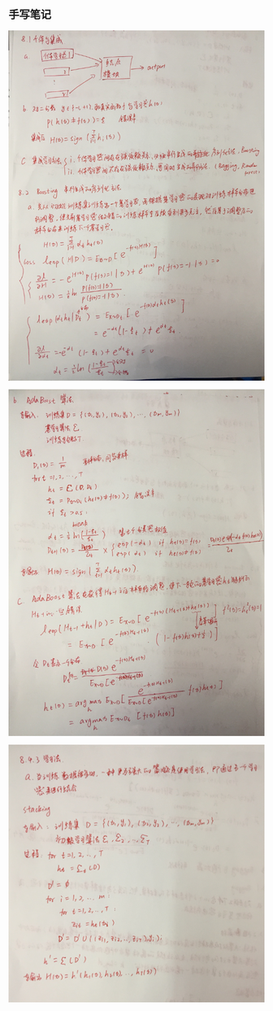 ## 手写笔记

![](ensemble_learning/8.1.jpg)

![](ensemble_learning/8.2.jpg)

![](ensemble_learning/8.3.jpg)